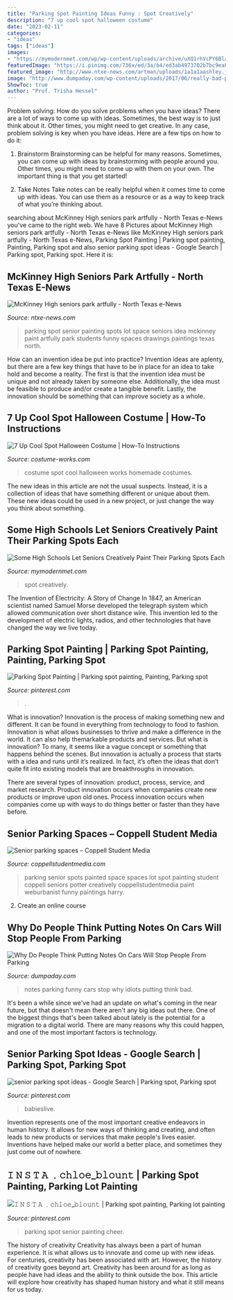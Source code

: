 ```yaml
---
title: "Parking Spot Painting Ideas Funny : Spot Creatively"
description: "7 up cool spot halloween costume"
date: "2023-02-11"
categories:
- "ideas"
tags: ["ideas"]
images:
- "https://mymodernmet.com/wp/wp-content/uploads/archive/uXQ1rhVcPY6BlaXw5SDV_PaintedParkingSpots7.jpg"
featuredImage: "https://i.pinimg.com/736x/ed/3a/b4/ed3ab4973702b7bc9ea8aadcda4d4c3f.jpg"
featured_image: "http://www.ntxe-news.com/artman/uploads/1a1a1aashley.jpg"
image: "http://www.dumpaday.com/wp-content/uploads/2017/06/really-bad-parking-notes-10.jpg"
ShowToc: true
author: "Prof. Trisha Hessel"
---
```



Problem solving: How do you solve problems when you have ideas?
There are a lot of ways to come up with ideas. Sometimes, the best way is to just think about it. Other times, you might need to get creative. In any case, problem solving is key when you have ideas. Here are a few tips on how to do it:
1. Brainstorm
Brainstorming can be helpful for many reasons. Sometimes, you can come up with ideas by brainstorming with people around you. Other times, you might need to come up with them on your own. The important thing is that you get started!

2. Take Notes
Take notes can be really helpful when it comes time to come up with ideas. You can use them as a resource or as a way to keep track of what you’re thinking about.

	

		
searching about McKinney High seniors park artfully - North Texas e-News you've came to the right web. We have 8 Pictures about McKinney High seniors park artfully - North Texas e-News like McKinney High seniors park artfully - North Texas e-News, Parking Spot Painting | Parking spot painting, Painting, Parking spot and also senior parking spot ideas - Google Search | Parking spot, Parking spot. Here it is:
		
    
## McKinney High Seniors Park Artfully - North Texas E-News

<img loading=lazy src="http://www.ntxe-news.com/artman/uploads/1a1a1aashley.jpg" onerror="this.onerror=null;this.src='https://tse2.mm.bing.net/th?id=OIP.6n6uV6SK9KHkpzbThzeF4wHaJ4&amp;pid=15.1';" alt="McKinney High seniors park artfully - North Texas e-News">

_Source: ntxe-news.com_

>parking spot senior painting spots lot space seniors idea mckinney paint artfully park students funny spaces drawings paintings texas north. 

	

How can an invention idea be put into practice?
Invention ideas are aplenty, but there are a few key things that have to be in place for an idea to take hold and become a reality. The first is that the invention idea must be unique and not already taken by someone else. Additionally, the idea must be feasible to produce and/or create a tangible benefit. Lastly, the innovation should be something that can improve society as a whole.

    
## 7 Up Cool Spot Halloween Costume | How-To Instructions

<img loading=lazy src="https://photos.costume-works.com/full/7_up_cool_spot9.jpg" onerror="this.onerror=null;this.src='https://tse4.mm.bing.net/th?id=OIP.yvG8rnQAyGB062kkkqNIvgHaKR&amp;pid=15.1';" alt="7 Up Cool Spot Halloween Costume | How-To Instructions">

_Source: costume-works.com_

>costume spot cool halloween works homemade costumes. 

	

The new ideas in this article are not the usual suspects. Instead, it is a collection of ideas that have something different or unique about them. These new ideas could be used in a new project, or just change the way you think about something.

    
## Some High Schools Let Seniors Creatively Paint Their Parking Spots Each

<img loading=lazy src="https://mymodernmet.com/wp/wp-content/uploads/archive/uXQ1rhVcPY6BlaXw5SDV_PaintedParkingSpots7.jpg" onerror="this.onerror=null;this.src='https://tse1.mm.bing.net/th?id=OIP.AlxFhfbiQCVb5j4OCJy8sgHaJ3&amp;pid=15.1';" alt="Some High Schools Let Seniors Creatively Paint Their Parking Spots Each">

_Source: mymodernmet.com_

>spot creatively. 

	

The Invention of Electricity: A Story of Change
In 1847, an American scientist named Samuel Morse developed the telegraph system which allowed communication over short distance wire. This invention led to the development of electric lights, radios, and other technologies that have changed the way we live today.

    
## Parking Spot Painting | Parking Spot Painting, Painting, Parking Spot

<img loading=lazy src="https://i.pinimg.com/736x/ed/3a/b4/ed3ab4973702b7bc9ea8aadcda4d4c3f.jpg" onerror="this.onerror=null;this.src='https://tse2.mm.bing.net/th?id=OIP.x4ZSHh3q2b4perY9okph_AHaFj&amp;pid=15.1';" alt="Parking Spot Painting | Parking spot painting, Painting, Parking spot">

_Source: pinterest.com_

>. 

	

What is innovation?
Innovation is the process of making something new and different. It can be found in everything from technology to food to fashion. Innovation is what allows businesses to thrive and make a difference in the world. It can also help themarkable products and services.
But what is innovation? To many, it seems like a vague concept or something that happens behind the scenes. But innovation is actually a process that starts with a idea and runs until it’s realized. In fact, it’s often the ideas that don’t quite fit into existing models that are breakthroughs in innovation.

There are several types of innovation: product, process, service, and market research. Product innovation occurs when companies create new products or improve upon old ones. Process innovation occurs when companies come up with ways to do things better or faster than they have before.

    
## Senior Parking Spaces – Coppell Student Media

<img loading=lazy src="https://coppellstudentmedia.com/wp-content/uploads/2013/01/IMG_2391-675x900.jpg" onerror="this.onerror=null;this.src='https://tse3.mm.bing.net/th?id=OIP.cDXJ82VHooG0DaaRa7t8NgHaJ4&amp;pid=15.1';" alt="Senior parking spaces – Coppell Student Media">

_Source: coppellstudentmedia.com_

>parking senior spots painted space spaces lot spot painting student coppell seniors potter creatively coppellstudentmedia paint weburbanist funny paintings harry. 

	

2. Create an online course

    
## Why Do People Think Putting Notes On Cars Will Stop People From Parking

<img loading=lazy src="http://www.dumpaday.com/wp-content/uploads/2017/06/really-bad-parking-notes-10.jpg" onerror="this.onerror=null;this.src='https://tse1.mm.bing.net/th?id=OIP.h7ROPIkFBUwIfHh9qXrsKwHaHf&amp;pid=15.1';" alt="Why Do People Think Putting Notes On Cars Will Stop People From Parking">

_Source: dumpaday.com_

>notes parking funny cars stop why idiots putting think bad. 

	

It's been a while since we've had an update on what's coming in the near future, but that doesn't mean there aren't any big ideas out there. One of the biggest things that's been talked about lately is the potential for a migration to a digital world. There are many reasons why this could happen, and one of the most important factors is technology.

    
## Senior Parking Spot Ideas - Google Search | Parking Spot, Parking Spot

<img loading=lazy src="https://i.pinimg.com/736x/f0/0f/66/f00f6688f22425ac6f029b328fdf188d.jpg" onerror="this.onerror=null;this.src='https://tse3.mm.bing.net/th?id=OIP.ZrO_mshL96UVT7dhK88hLwAAAA&amp;pid=15.1';" alt="senior parking spot ideas - Google Search | Parking spot, Parking spot">

_Source: pinterest.com_

>babieslive. 

	

Invention represents one of the most important creative endeavors in human history. It allows for new ways of thinking and creating, and often leads to new products or services that make people's lives easier. Inventions have helped make our world a better place, and sometimes they just come out of nowhere.

    
## 𝙸 𝙽 𝚂 𝚃 𝙰 ﹒𝚌𝚑𝚕𝚘𝚎_𝚋𝚕𝚘𝚞𝚗𝚝 | Parking Spot Painting, Parking Lot Painting

<img loading=lazy src="https://i.pinimg.com/originals/ce/98/47/ce9847dd7336629d853d0f98fbc86336.jpg" onerror="this.onerror=null;this.src='https://tse3.mm.bing.net/th?id=OIP.-r_6T2ncaB9c0WLovnbgtwHaNK&amp;pid=15.1';" alt="𝙸 𝙽 𝚂 𝚃 𝙰 ﹒𝚌𝚑𝚕𝚘𝚎_𝚋𝚕𝚘𝚞𝚗𝚝 | Parking spot painting, Parking lot painting">

_Source: pinterest.com_

>parking spot senior painting cheer. 

	

The history of creativity
Creativity has always been a part of human experience. It is what allows us to innovate and come up with new ideas. For centuries, creativity has been associated with art. However, the history of creativity goes beyond art. Creativity has been around for as long as people have had ideas and the ability to think outside the box. This article will explore how creativity has shaped human history and what it still means for us today.

